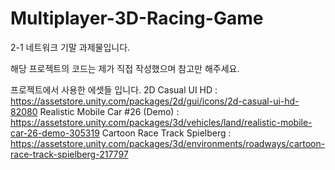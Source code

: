 # Multiplayer-3D-Racing-Game
2-1 네트워크 기말 과제물입니다.

해당 프로젝트의 코드는 제가 직접 작성했으며 참고만 해주세요.

프로젝트에서 사용한 에셋들 입니다.
2D Casual UI HD : https://assetstore.unity.com/packages/2d/gui/icons/2d-casual-ui-hd-82080
Realistic Mobile Car #26 (Demo) : https://assetstore.unity.com/packages/3d/vehicles/land/realistic-mobile-car-26-demo-305319
Cartoon Race Track Spielberg : https://assetstore.unity.com/packages/3d/environments/roadways/cartoon-race-track-spielberg-217797
